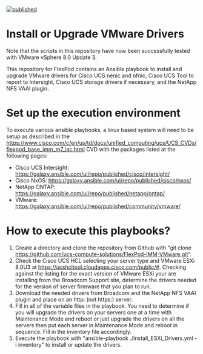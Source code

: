 [![published](https://static.production.devnetcloud.com/codeexchange/assets/images/devnet-published.svg)](https://developer.cisco.com/codeexchange/github/repo/ucs-compute-solutions/FlexPod-IMM-VMware)

# Install or Upgrade VMware Drivers

Note that the scripts in this repository have now been successfully tested with VMware vSphere 8.0 Update 3.

This repository for FlexPod contains an Ansible playbook to install and upgrade VMware drivers for Cisco UCS nenic and nfnic, Cisco UCS Tool to report to Intersight, Cisco UCS storage drivers if necessary, and the NetApp NFS VAAI plugin.

# Set up the execution environment

To execute various ansible playbooks, a linux based system will need to be setup as described in the https://www.cisco.com/c/en/us/td/docs/unified_computing/ucs/UCS_CVDs/flexpod_base_imm_m7_iac.html CVD with the packages listed at the following pages:

- Cisco UCS Intersight: https://galaxy.ansible.com/ui/repo/published/cisco/intersight/
- Cisco NxOS: https://galaxy.ansible.com/ui/repo/published/cisco/nxos/
- NetApp ONTAP: https://galaxy.ansible.com/ui/repo/published/netapp/ontap/
- VMware: https://galaxy.ansible.com/ui/repo/published/community/vmware/

# How to execute this playbooks?

1.  Create a directory and clone the repository from Github with "git clone https://github.com/ucs-compute-solutions/FlexPod-IMM-VMware.git".
2.  Check the Cisco UCS HCL selecting your server type and VMware ESXi 8.0U3 at https://ucshcltool.cloudapps.cisco.com/public/#. Checking against the listing for the exact version of VMware ESXi your are installing from the Broadcom Support site, determine the drivers needed for the version of server firmware that you plan to run.
3.  Download the needed drivers from Broadcom and the NetApp NFS VAAI plugin and place on an http: (not https:) server.
4.  Fill in all of the variable files in the playbook. You need to determine if you will upgrade the drivers on your servers one at a time with Maintenance Mode and reboot or just upgrade the drivers on all the servers then put each server in Maintenance Mode and reboot in sequence. Fill in the inventory file accordingly.
5.  Execute the playbook with "ansible-playbook ./Install_ESXi_Drivers.yml -i inventory" to install or update the drivers.